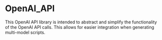 # OpenAI_API
This OpenAI API library is intended to abstract and simplify the functionality of the OpenAI API calls. This allows for easier integration when generating multi-model scripts.
